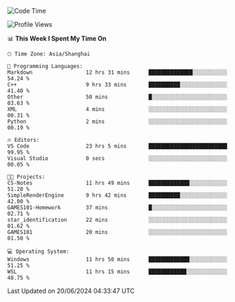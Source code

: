 <!--START_SECTION:waka-->
![Code Time](http://img.shields.io/badge/Code%20Time-1%2C794%20hrs%208%20mins-blue)

![Profile Views](http://img.shields.io/badge/Profile%20Views-2-blue)

📊 **This Week I Spent My Time On** 

```text
🕑︎ Time Zone: Asia/Shanghai

💬 Programming Languages: 
Markdown                 12 hrs 31 mins      ██████████████░░░░░░░░░░░   54.24 % 
C++                      9 hrs 33 mins       ██████████░░░░░░░░░░░░░░░   41.40 % 
Other                    50 mins             █░░░░░░░░░░░░░░░░░░░░░░░░   03.63 % 
XML                      4 mins              ░░░░░░░░░░░░░░░░░░░░░░░░░   00.31 % 
Python                   2 mins              ░░░░░░░░░░░░░░░░░░░░░░░░░   00.19 % 

🔥 Editors: 
VS Code                  23 hrs 5 mins       █████████████████████████   99.95 % 
Visual Studio            0 secs              ░░░░░░░░░░░░░░░░░░░░░░░░░   00.05 % 

🐱‍💻 Projects: 
CS-Notes                 11 hrs 49 mins      █████████████░░░░░░░░░░░░   51.20 % 
SimpleRenderEngine       9 hrs 42 mins       ██████████░░░░░░░░░░░░░░░   42.00 % 
GAMES101-Homework        37 mins             █░░░░░░░░░░░░░░░░░░░░░░░░   02.71 % 
star_identification      22 mins             ░░░░░░░░░░░░░░░░░░░░░░░░░   01.62 % 
GAMES101                 20 mins             ░░░░░░░░░░░░░░░░░░░░░░░░░   01.50 % 

💻 Operating System: 
Windows                  11 hrs 50 mins      █████████████░░░░░░░░░░░░   51.25 % 
WSL                      11 hrs 15 mins      ████████████░░░░░░░░░░░░░   48.75 % 
```


 Last Updated on 20/06/2024 04:33:47 UTC
<!--END_SECTION:waka-->